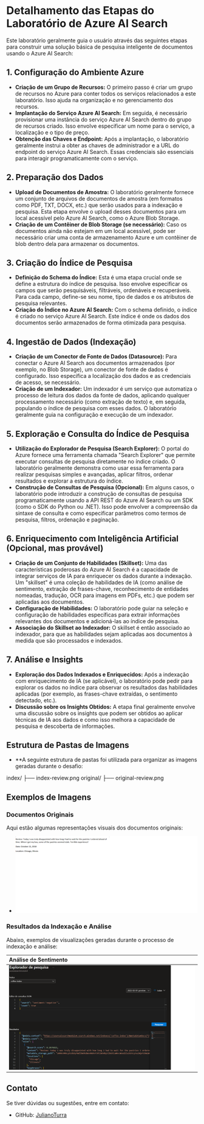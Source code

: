 # Detalhamento das Etapas do Laboratório de Azure AI Search

Este laboratório geralmente guia o usuário através das seguintes etapas para construir uma solução básica de pesquisa inteligente de documentos usando o Azure AI Search:

## 1. Configuração do Ambiente Azure

* **Criação de um Grupo de Recursos:** O primeiro passo é criar um grupo de recursos no Azure para conter todos os serviços relacionados a este laboratório. Isso ajuda na organização e no gerenciamento dos recursos.
* **Implantação do Serviço Azure AI Search:** Em seguida, é necessário provisionar uma instância do serviço Azure AI Search dentro do grupo de recursos criado. Isso envolve especificar um nome para o serviço, a localização e o tipo de preço.
* **Obtenção das Chaves e Endpoint:** Após a implantação, o laboratório geralmente instrui a obter as chaves de administrador e a URL do endpoint do serviço Azure AI Search. Essas credenciais são essenciais para interagir programaticamente com o serviço.

## 2. Preparação dos Dados

* **Upload de Documentos de Amostra:** O laboratório geralmente fornece um conjunto de arquivos de documentos de amostra (em formatos como PDF, TXT, DOCX, etc.) que serão usados para a indexação e pesquisa. Esta etapa envolve o upload desses documentos para um local acessível pelo Azure AI Search, como o Azure Blob Storage.
* **Criação de um Contêiner de Blob Storage (se necessário):** Caso os documentos ainda não estejam em um local acessível, pode ser necessário criar uma conta de armazenamento Azure e um contêiner de blob dentro dela para armazenar os documentos.

## 3. Criação do Índice de Pesquisa

* **Definição do Schema do Índice:** Esta é uma etapa crucial onde se define a estrutura do índice de pesquisa. Isso envolve especificar os campos que serão pesquisáveis, filtráveis, ordenáveis e recuperáveis. Para cada campo, define-se seu nome, tipo de dados e os atributos de pesquisa relevantes.
* **Criação do Índice no Azure AI Search:** Com o schema definido, o índice é criado no serviço Azure AI Search. Este índice é onde os dados dos documentos serão armazenados de forma otimizada para pesquisa.

## 4. Ingestão de Dados (Indexação)

* **Criação de um Conector de Fonte de Dados (Datasource):** Para conectar o Azure AI Search aos documentos armazenados (por exemplo, no Blob Storage), um conector de fonte de dados é configurado. Isso especifica a localização dos dados e as credenciais de acesso, se necessário.
* **Criação de um Indexador:** Um indexador é um serviço que automatiza o processo de leitura dos dados da fonte de dados, aplicando qualquer processamento necessário (como extração de texto) e, em seguida, populando o índice de pesquisa com esses dados. O laboratório geralmente guia na configuração e execução de um indexador.

## 5. Exploração e Consulta do Índice de Pesquisa

* **Utilização do Explorador de Pesquisa (Search Explorer):** O portal do Azure fornece uma ferramenta chamada "Search Explorer" que permite executar consultas de pesquisa diretamente no índice criado. O laboratório geralmente demonstra como usar essa ferramenta para realizar pesquisas simples e avançadas, aplicar filtros, ordenar resultados e explorar a estrutura do índice.
* **Construção de Consultas de Pesquisa (Opcional):** Em alguns casos, o laboratório pode introduzir a construção de consultas de pesquisa programaticamente usando a API REST do Azure AI Search ou um SDK (como o SDK do Python ou .NET). Isso pode envolver a compreensão da sintaxe de consulta e como especificar parâmetros como termos de pesquisa, filtros, ordenação e paginação.

## 6. Enriquecimento com Inteligência Artificial (Opcional, mas provável)

* **Criação de um Conjunto de Habilidades (Skillset):** Uma das características poderosas do Azure AI Search é a capacidade de integrar serviços de IA para enriquecer os dados durante a indexação. Um "skillset" é uma coleção de habilidades de IA (como análise de sentimento, extração de frases-chave, reconhecimento de entidades nomeadas, tradução, OCR para imagens em PDFs, etc.) que podem ser aplicadas aos documentos.
* **Configuração de Habilidades:** O laboratório pode guiar na seleção e configuração de habilidades específicas para extrair informações relevantes dos documentos e adicioná-las ao índice de pesquisa.
* **Associação do Skillset ao Indexador:** O skillset é então associado ao indexador, para que as habilidades sejam aplicadas aos documentos à medida que são processados e indexados.

## 7. Análise e Insights

* **Exploração dos Dados Indexados e Enriquecidos:** Após a indexação com enriquecimento de IA (se aplicável), o laboratório pode pedir para explorar os dados no índice para observar os resultados das habilidades aplicadas (por exemplo, as frases-chave extraídas, o sentimento detectado, etc.).
* **Discussão sobre os Insights Obtidos:** A etapa final geralmente envolve uma discussão sobre os insights que podem ser obtidos ao aplicar técnicas de IA aos dados e como isso melhora a capacidade de pesquisa e descoberta de informações.

## Estrutura de Pastas de Imagens

* **A seguinte estrutura de pastas foi utilizada para organizar as imagens geradas durante o desafio:

index/
├── index-review.png
original/
├── original-review.png

## Exemplos de Imagens

### Documentos Originais

Aqui estão algumas representações visuais dos documentos originais:

* ![Original](original/original-review.png)

### Resultados da Indexação e Análise

Abaixo, exemplos de visualizações geradas durante o processo de indexação e análise:

| Análise de Sentimento                              |
| :------------------------------------------------- | 
| ![Análise de Sentimento](index/index-review.png)

## Contato
Se tiver dúvidas ou sugestões, entre em contato:
- GitHub: [JulianoTurra](https://github.com/JulianoTurra)
